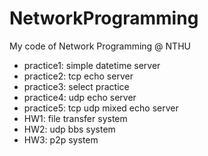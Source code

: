 # NetworkProgramming
My code of Network Programming @ NTHU

 - practice1: simple datetime server
 - practice2: tcp echo server
 - practice3: select practice
 - practice4: udp echo server
 - practice5: tcp udp mixed echo server
 - HW1: file transfer system
 - HW2: udp bbs system
 - HW3: p2p system
